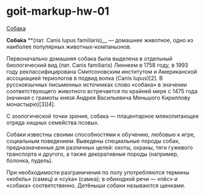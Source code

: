 # goit-markup-hw-01 

[Собака](https://ru.wikipedia.org/wiki/%D0%A1%D0%BE%D0%B1%D0%B0%D0%BA%D0%B0)

**Соба́ка** **(лат. Canis lupus familiaris)__ — домашнее животное, одно из наиболее популярных животных-компаньонов. 

Первоначально домашняя собака была выделена в отдельный биологический вид (лат. Canis familiaris) Линнеем в 1758 году, в 1993 году реклассифицирована Смитсоновским институтом и Американской ассоциацией териологов в подвид волка (Canis lupus)[2]. В русскоязычных письменных источниках слово «собака» в значении соответствующего животного встречается по крайней мере с 1475 года (начиная с грамоты князя Андрея Васильевича Меньшого Кириллову монастырю)[3][4].

С зоологической точки зрения, собака — плацентарное млекопитающее отряда хищных семейства псовых.

Собаки известны своими способностями к обучению, любовью к игре, социальным поведением. Выведены специальные породы собак, предназначенные для различных целей: охоты, охраны, тяги гужевого транспорта и другого, а также декоративные породы (например, болонка, пудель).

При необходимости разграничения по полу употребляются термины «кобе́ль» (самец) и «су́ка» (самка); в обиходной речи — «пёс» и «собака» соответственно. Детёныши собаки называются щенками. 

